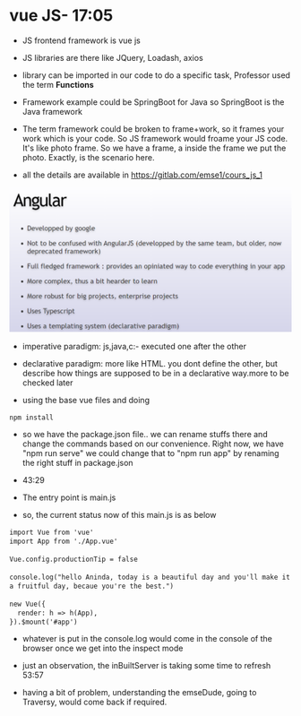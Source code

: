 # vue JS- 17:05
- JS frontend framework is vue js
- JS libraries are there like JQuery, Loadash, axios
- library can be imported in our code to do a specific task, Professor used the term **Functions**
- Framework example could be SpringBoot for Java so SpringBoot is the Java framework
- The term framework could be broken to frame+work, so it frames your work which is your code. So JS framework would froame your JS code. It's like photo frame. So we have a frame, a inside the frame we put the photo. Exactly, is the scenario here.

- all the details are available in https://gitlab.com/emse1/cours_js_1 

![Angular slide](https://github.com/anindameister/SpringBootFairCorp/blob/main/snaps/31.PNG)

- imperative paradigm: js,java,c:- executed one after the other
- declarative paradigm: more like HTML. you dont define the other, but describe how things are supposed to be in a declarative way.more to be checked later

- using the base vue files and doing 
```
npm install
```
- so we have the package.json file.. we can rename stuffs there and change the commands based on our convenience. Right now, we have "npm run serve" we could change that to "npm run app" by renaming the right stuff in package.json

- 43:29
- The entry point is main.js
- so, the current status now of this main.js is as below
```
import Vue from 'vue'
import App from './App.vue'

Vue.config.productionTip = false

console.log("hello Aninda, today is a beautiful day and you'll make it a fruitful day, becaue you're the best.")

new Vue({
  render: h => h(App),
}).$mount('#app')
```
- whatever is put in the console.log would come in the console of the browser once we get into the inspect mode
- just an observation, the inBuiltServer is taking some time to refresh 53:57

- having a bit of problem, understanding the emseDude, going to Traversy, would come back if required.


